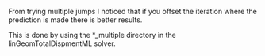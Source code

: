 From trying multiple jumps I noticed that if you offset the iteration where the prediction is made there is better results.

This is done by using the *_multiple directory in the linGeomTotalDispmentML solver.